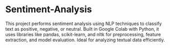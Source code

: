 # Sentiment-Analysis
This project performs sentiment analysis using NLP techniques to classify text as positive, negative, or neutral. Built in Google Colab with Python, it uses libraries like pandas, scikit-learn, and nltk for preprocessing, feature extraction, and model evaluation. Ideal for analyzing textual data efficiently.
